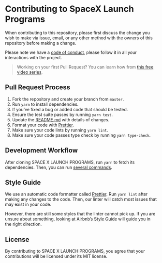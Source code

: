 # Contributing to SpaceX Launch Programs
When contributing to this repository, please first discuss the change you wish to make via issue, email, or any other method with the owners of this repository before making a change.

Please note we have a [code of conduct](https://github.com/ranka23/spacexlaunchprograms/blob/master/CODE_OF_CONDUCT.md), please follow it in all your interactions with the project.

> Working on your first Pull Request? You can learn how from [this free video series](https://egghead.io/courses/how-to-contribute-to-an-open-source-project-on-github).

## Pull Request Process

1. Fork the repository and create your branch from `master`.
2. Run `yarn` to install dependencies.
3. If you’ve fixed a bug or added code that should be tested.
4. Ensure the test suite passes by running `yarn test`.
5. Update the [README.md](https://github.com/ranka23/spacexlaunchprograms/blob/master/README.md) with details of changes.
6. Format your code with [Prettier](https://prettier.io).
7. Make sure your code lints by running `yarn lint`.
8. Make sure your code passes type check by running `yarn type-check`.

## Development Workflow

After cloning SPACE X LAUNCH PROGRAMS, run `yarn` to fetch its dependencies. Then, you can run [several commands](https://github.com/ranka23/spacexlaunchprogramsr#script-commands).

## Style Guide

We use an automatic code formatter called [Prettier](https://prettier.io). Run `yarn lint` after making any changes to the code. Then, our linter will catch most issues that may exist in your code.

However, there are still some styles that the linter cannot pick up. If you are unsure about something, looking at [Airbnb’s Style Guide](https://github.com/airbnb/javascript) will guide you in the right direction.

## License

By contributing to SPACE X LAUNCH PROGRAMS, you agree that your contributions will be licensed under its MIT license.
